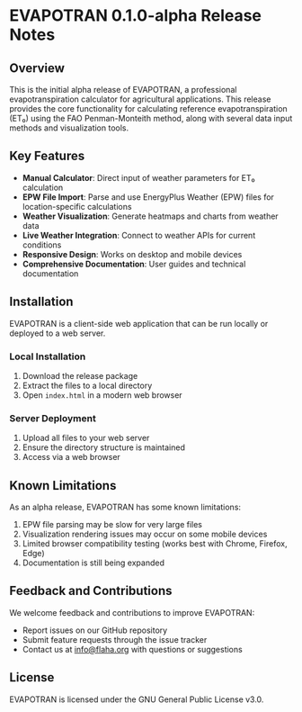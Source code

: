 # EVAPOTRAN 0.1.0-alpha Release Notes

## Overview

This is the initial alpha release of EVAPOTRAN, a professional evapotranspiration calculator for agricultural applications. This release provides the core functionality for calculating reference evapotranspiration (ET₀) using the FAO Penman-Monteith method, along with several data input methods and visualization tools.

## Key Features

- **Manual Calculator**: Direct input of weather parameters for ET₀ calculation
- **EPW File Import**: Parse and use EnergyPlus Weather (EPW) files for location-specific calculations
- **Weather Visualization**: Generate heatmaps and charts from weather data
- **Live Weather Integration**: Connect to weather APIs for current conditions
- **Responsive Design**: Works on desktop and mobile devices
- **Comprehensive Documentation**: User guides and technical documentation

## Installation

EVAPOTRAN is a client-side web application that can be run locally or deployed to a web server.

### Local Installation

1. Download the release package
2. Extract the files to a local directory
3. Open `index.html` in a modern web browser

### Server Deployment

1. Upload all files to your web server
2. Ensure the directory structure is maintained
3. Access via a web browser

## Known Limitations

As an alpha release, EVAPOTRAN has some known limitations:

1. EPW file parsing may be slow for very large files
2. Visualization rendering issues may occur on some mobile devices
3. Limited browser compatibility testing (works best with Chrome, Firefox, Edge)
4. Documentation is still being expanded

## Feedback and Contributions

We welcome feedback and contributions to improve EVAPOTRAN:

- Report issues on our GitHub repository
- Submit feature requests through the issue tracker
- Contact us at info@flaha.org with questions or suggestions

## License

EVAPOTRAN is licensed under the GNU General Public License v3.0.